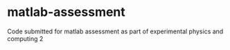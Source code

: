 # matlab-assessment
Code submitted for matlab assessment as part of experimental physics and computing 2
